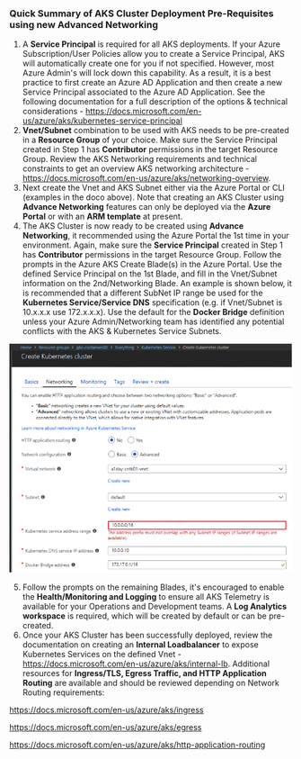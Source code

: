 ### Quick Summary of AKS Cluster Deployment Pre-Requisites using new Advanced Networking

1. A **Service Principal** is required for all AKS deployments.  If your Azure Subscription/User Policies allow you to create a Service Principal, AKS will automatically create one for you if not specified.  However, most Azure Admin's will lock down this capability.  As a result, it is a best practice to first create an Azure AD Application and then create a new Service Principal associated to the Azure AD Application.  See the following documentation for a full description of the options & technical considerations - https://docs.microsoft.com/en-us/azure/aks/kubernetes-service-principal
2. **Vnet/Subnet** combination to be used with AKS needs to be pre-created in a **Resource Group** of your choice.  Make sure the Service Principal created in Step 1 has **Contributor** permissions in the target Resource Group.  Review the AKS Networking requirements and technical constraints to get an overview AKS networking architecture - https://docs.microsoft.com/en-us/azure/aks/networking-overview.
3. Next create the Vnet and AKS Subnet either via the Azure Portal or CLI (examples in the doco above).  Note that creating an AKS Cluster using **Advance Networking** features can only be deployed via the **Azure Portal** or with an **ARM template** at present.
4. The AKS Cluster is now ready to be created using **Advance Networking**, it recommended using the Azure Portal the 1st time in your environment.  Again, make sure the **Service Principal** created in Step 1 has **Contributor** permissions in the target Resource Group.  Follow the prompts in the Azure AKS Create Blade(s) in the Azure Portal.  Use the defined Service Principal on the 1st Blade, and fill in the Vnet/Subnet information on the 2nd/Networking Blade.  An example is shown below, it is recommended that a different SubNet IP range be used for the **Kubernetes Service/Service DNS** specification (e.g. if Vnet/Subnet is 10.x.x.x use 172.x.x.x).  Use the default for the **Docker Bridge** definition unless your Azure Admin/Networking team has identified any potential conflicts with the AKS & Kubernetes Service Subnets.

![alt text](images/aks-vnet-portal.png "Azure Portal - AKS Networking Blade")

5.  Follow the prompts on the remaining Blades, it's encouraged to enable the **Health/Monitoring and Logging** to ensure all AKS Telemetry is available for your Operations and Development teams.  A **Log Analytics workspace** is required, which will be created by default or can be pre-created.  
6.  Once your AKS Cluster has been successfully deployed, review the documentation on creating an **Internal Loadbalancer** to expose Kubernetes Services on the defined Vnet - https://docs.microsoft.com/en-us/azure/aks/internal-lb.  Additional resources for **Ingress/TLS, Egress Traffic, and HTTP Application Routing** are available and should be reviewed depending on Network Routing requirements:

https://docs.microsoft.com/en-us/azure/aks/ingress

https://docs.microsoft.com/en-us/azure/aks/egress

https://docs.microsoft.com/en-us/azure/aks/http-application-routing
